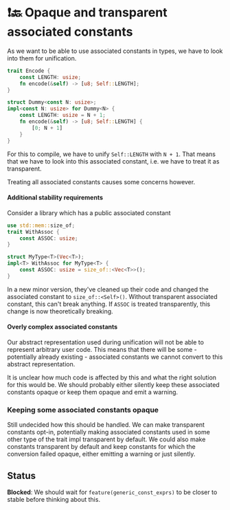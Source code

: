 # ❗🔙 Opaque and transparent associated constants

As we want to be able to use associated constants in types, we have to look into them for unification.

```rust
trait Encode {
    const LENGTH: usize;
    fn encode(&self) -> [u8; Self::LENGTH];
}

struct Dummy<const N: usize>;
impl<const N: usize> for Dummy<N> {
    const LENGTH: usize = N + 1;
    fn encode(&self) -> [u8; Self::LENGTH] {
        [0; N + 1]
    }
}
```

For this to compile, we have to unify `Self::LENGTH` with `N + 1`. That means that we have to look into
this associated constant, i.e. we have to treat it as transparent.

Treating all associated constants causes some concerns however.

#### Additional stability requirements

Consider a library which has a public associated constant

```rust
use std::mem::size_of;
trait WithAssoc {
    const ASSOC: usize;
}

struct MyType<T>(Vec<T>);
impl<T> WithAssoc for MyType<T> {
    const ASSOC: usize = size_of::<Vec<T>>();
}
```

In a new minor version, they've cleaned up their code and changed the associated constant to `size_of::<Self>()`.
Without transparent associated constant, this can't break anything. If `ASSOC` is treated transparently,
this change is now theoretically breaking. 

#### Overly complex associated constants

Our abstract representation used during unification will not be able to represent arbitrary user code.
This means that there will be some - potentially already existing - associated constants we cannot convert
to this abstract representation.

It is unclear how much code is affected by this and what the right solution for this would be.
We should probably either silently keep these associated constants opaque or keep them opaque and emit a warning.

### Keeping some associated constants opaque

Still undecided how this should be handled. We can make transparent constants opt-in, potentially making associated constants
used in some other type of the trait impl transparent by default. We could also make constants transparent by default
and keep constants for which the conversion failed opaque, either emitting a warning or just silently.

## Status

**Blocked**: We should wait for `feature(generic_const_exprs)` to be closer to stable before thinking about this.